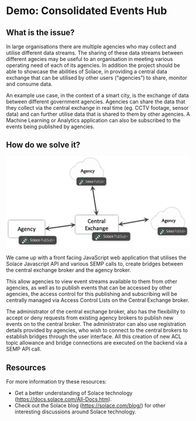# Demo: Consolidated Events Hub

## What is the issue?
In large organisations there are multiple agencies who may collect and utilise different data streams. The sharing of these data streams between different agecies may be useful to an organisation in meeting various operating need of each of its agencies. In addition the project should be able to showcase the abilities of Solace, in providing a central data exchange that can be utilised by other users (“agencies”) to share, monitor and consume data.

An example use case, in the context of a smart city, is the exchange of data between different government agencies. Agencies can share the data that they collect via the central exchange in real time (eg. CCTV footage, sensor data) and can further utilise data that is shared to them by other agencies. A Machine Learning or Analytics application can also be subscribed to the events being published by agencies.

## How do we solve it?
![Main Structure](Application\image\example.jpg)

We came up with a front facing JavaScript web application that utilises the Solace Javascript API and various SEMP calls to, create bridges between the central exchange broker and the agency broker.

This allow agencies to view event streams available to them from other agencies, as well as to publish events that can be accessed by other agencies, the access control for this publishing and subscribing will be centrally managed via Access Control Lists on the Central Exchange broker.

The administrator of the central exchange broker, also has the flexibility to accept or deny requests from existing agency brokers to publish new events on to the central broker. The administrator can also use registration details provided by agencies, who wish to connect to the central brokers to establish bridges through the user interface. All this creation of new ACL topic allowance and bridge connections are executed on the backend via a SEMP API call.


## Resources
For more information try these resources:
- Get a better understanding of Solace technology (https://docs.solace.com/All-Docs.htm).
- Check out the Solace blog (https://solace.com/blog/) for other interesting discussions around Solace technology.
